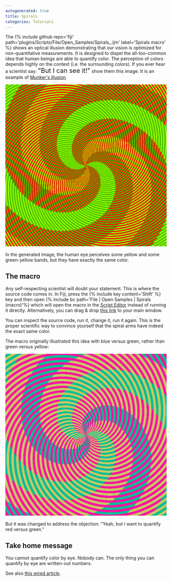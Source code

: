 ```yaml
---
autogenerated: true
title: Spirals
categories: Tutorials
---
```


The {% include github repo='fiji' path='plugins/Scripts/File/Open\_Samples/Spirals\_.ijm' label='Spirals macro' %} shows an optical illusion demonstrating that our vision is optimized for non-quantitative measurements. It is designed to dispel the all-too-common idea that human beings are able to quantify color. The perception of colors depends highly on the context (i.e. the surrounding colors). If you ever hear a scientist say: <span style='font-size: 20px;'>"But I can see it!"</span> show them this image. It is an example of [Munker's illusion](http://engineering.utep.edu/novick/colors/).

![](/media/SpiralsRGY.png "SpiralsRGY.png")

In the generated image, the human eye perceives some yellow and some green-yellow bands, but they have exactly the same color.

## The macro

Any self-respecting scientist will doubt your statement. This is where the source code comes in. In Fiji, press the {% include key content='Shift' %} key and then open {% include bc path='File | Open Samples | Spirals (macro)'%} which will open the macro in the [Script Editor](/scripting/script-editor) instead of running it directly. Alternatively, you can drag & drop [this link](https://raw.github.com/fiji/fiji/master/plugins/Scripts/File/Open_Samples/Spirals_.ijm) to your main window.

You can inspect the source code, run it, change it, run it again. This is the proper scientific way to convince yourself that the spiral arms have indeed the exact same color.

The macro originally illustrated this idea with blue versus green, rather than green versus yellow:

![](/media/Spirals.png "Spirals.png")

But it was changed to address the objection: "Yeah, but I want to quantify red versus green."

## Take home message

You cannot quantify color by eye. Nobody can. The only thing you can quantify by eye are written-out numbers.

See also [this wired article](http://www.wired.com/2015/02/science-one-agrees-color-dress/).

